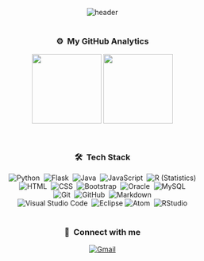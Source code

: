 <div align="center">

![header](https://capsule-render.vercel.app/api?type=Cylinder&color=gradient&customColorList=30&height=220&section=header&text=Welcome%20to&desc=go-nagyeong's%20Github&descAlignY=76&descAlign=65&descSize=25&animation=fadeIn&fontSize=90)  
&nbsp;

### ⚙️ &nbsp;My GitHub Analytics
<p></p>

<img style="height:140px" src="https://github-readme-stats.vercel.app/api?username=go-nagyeong&show_icons=true&hide=prs,contribs&bg_color=0E1116&text_color=CAD1D8&border_radius=30&card_width=300"/>
<img style="height:140px" src="https://github-readme-stats.vercel.app/api/top-langs/?username=go-nagyeong&layout=compact&bg_color=0E1116&text_color=CAD1D8&border_radius=30"/>
  
&nbsp;

### 🛠 &nbsp;Tech Stack
<p></p>

![Python](https://img.shields.io/badge/Python-4672A1?style=flat-square&logo=Python&logoColor=white)&nbsp;
![Flask](https://img.shields.io/badge/Flask-000000?style=flat-square&logo=Flask&logoColor=white)&nbsp;
![Java](https://img.shields.io/badge/Java-D93A32?style=flat-square&logo=Java&logoColor=white)&nbsp;
![JavaScript](https://img.shields.io/badge/Javascript-F3E050?style=flat-square&logo=javascript&logoColor=white)&nbsp;
![R (Statistics)](https://img.shields.io/badge/R-3866B5?style=flat-square&logo=R&logoColor=white)\
![HTML](https://img.shields.io/badge/HTML5-E16338?style=flat-square&logo=HTML5&logoColor=white)&nbsp;
![CSS](https://img.shields.io/badge/CSS3-3579C3?style=flat-square&logo=css3&logoColor=white)&nbsp;
![Bootstrap](https://img.shields.io/badge/Bootstrap-7354AD?style=flat-square&logo=Bootstrap&logoColor=white)&nbsp;
![Oracle](https://img.shields.io/badge/Oracle-B84F3C?style=flat-square&logo=Oracle&logoColor=white)&nbsp;
![MySQL](https://img.shields.io/badge/Mysql-557F9A?style=flat-square&logo=Mysql&logoColor=white)\
![Git](https://img.shields.io/badge/Git-E25A38?style=flat-square&logo=git&logoColor=white)&nbsp;
![GitHub](https://img.shields.io/badge/GitHub-181B21?style=flat-square&logo=github&logoColor=white)&nbsp;
![Markdown](https://img.shields.io/badge/Markdown-000000?style=flat-square&logo=markdown&logoColor=white)\
![Visual Studio Code](https://img.shields.io/badge/Visual%20Studio%20Code-3E82CA?style=flat-square&logo=Visual%20Studio%20Code&logoColor=white)&nbsp;
![Eclipse](https://img.shields.io/badge/Eclipse-2A2353?style=flat-square&logo=Eclipse%20IDE&logoColor=white)
![Atom](https://img.shields.io/badge/Atom-8AC686?style=flat-square&logo=Atom&logoColor=white)&nbsp;
![RStudio](https://img.shields.io/badge/RStudio-80A9D7?style=flat-square&logo=rstudio&logoColor=white)  
&nbsp;

### 📧 &nbsp;Connect with me
<p></p>

[![Gmail](https://img.shields.io/badge/ngkim.dev@gmail.com-C84031?style=flat-square&logo=Gmail&logoColor=white)](mailto:ngkim.dev@gmail.com)

</div>
